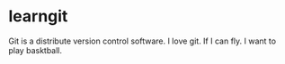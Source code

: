 # learngit
Git is a distribute version control software.
I love git.
If I can fly.
I want to play basktball.

